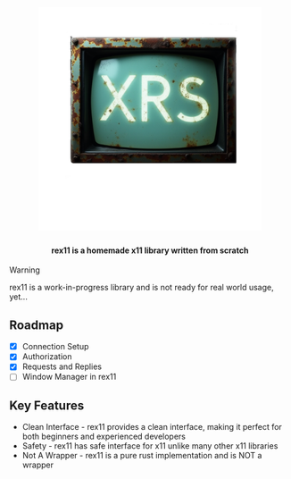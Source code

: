 <h1 align="center">
    <br>
    <a href="https://github.com/proxin187/rex11">
        <img src="assets/logo.png" width="400">
    </a>
    <br>
</h1>

<h4 align="center">rex11 is a homemade x11 library written from scratch</h4>

> [!WARNING]
> rex11 is a work-in-progress library and is not ready for real world usage, yet...

## Roadmap

- [X] Connection Setup
- [X] Authorization
- [X] Requests and Replies
- [ ] Window Manager in rex11

## Key Features

* Clean Interface - rex11 provides a clean interface, making it perfect for both beginners and experienced developers
* Safety - rex11 has safe interface for x11 unlike many other x11 libraries
* Not A Wrapper - rex11 is a pure rust implementation and is NOT a wrapper



